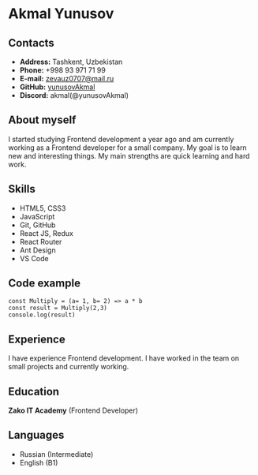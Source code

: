 # Akmal Yunusov

## Contacts

* **Address:** Tashkent, Uzbekistan
* **Phone:** +998 93 971 71 99
* **E-mail:** zevauz0707@mail.ru
* **GitHub:** [yunusovAkmal](https://github.com/yunusovAkmal)
* **Discord:** akmal(@yunusovAkmal)

## About myself
I started studying Frontend development a year ago and am currently working as a Frontend developer for a small company. My goal is to learn new and interesting things. My main strengths are quick learning and hard work.

## Skills
* HTML5, CSS3
* JavaScript
* Git, GitHub
* React JS, Redux
* React Router
* Ant Design
* VS Code

## Code example
```
const Multiply = (a= 1, b= 2) => a * b
const result = Multiply(2,3)
console.log(result)

```
## Experience
I have experience Frontend development. I have worked in the team on small projects and currently working.

## Education
 __Zako IT Academy__ (Frontend Developer)
## Languages
* Russian (Intermediate)
* English (B1)
